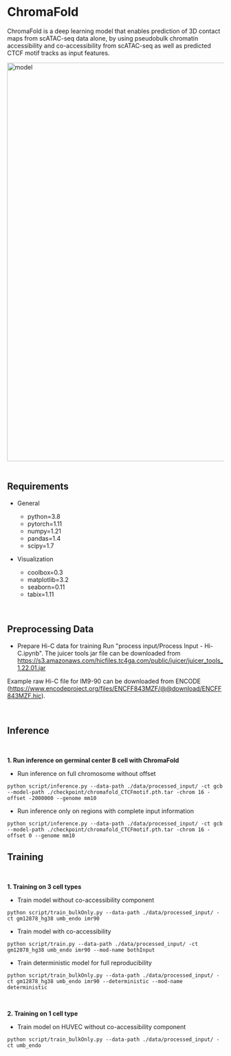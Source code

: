 # ChromaFold

ChromaFold is a deep learning model that enables prediction of 3D contact maps from scATAC-seq data alone, by using pseudobulk chromatin accessibility and co-accessibility from scATAC-seq as well as predicted CTCF motif tracks as input features. 

<img width="927" alt="model" src="https://github.com/viannegao/ChromaFold/assets/111778845/7eb5bdad-7547-4bc8-aab2-1db4df47ae1a">

<br/>
<br/>

## Requirements
 
- General
  - python=3.8
  - pytorch=1.11
  - numpy=1.21
  - pandas=1.4
  - scipy=1.7


- Visualization
  - coolbox=0.3
  - matplotlib=3.2
  - seaborn=0.11
  - tabix=1.11


 <br/>

## Preprocessing Data
  - Prepare Hi-C data for training
  Run "process input/Process Input - Hi-C.ipynb". The juicer tools jar file can be downloaded from https://s3.amazonaws.com/hicfiles.tc4ga.com/public/juicer/juicer_tools_1.22.01.jar
  
  Example raw Hi-C file for IM9-90 can be downloaded from ENCODE (https://www.encodeproject.org/files/ENCFF843MZF/@@download/ENCFF843MZF.hic).

 <br/>

## Inference
 <br/>


**1. Run inference on germinal center B cell with ChromaFold**
  - Run inference on full chromosome without offset
  ```
  python script/inference.py --data-path ./data/processed_input/ -ct gcb --model-path ./checkpoint/chromafold_CTCFmotif.pth.tar -chrom 16 -offset -2000000 --genome mm10
  ```
  - Run inference only on regions with complete input information
  ```
  python script/inference.py --data-path ./data/processed_input/ -ct gcb --model-path ./checkpoint/chromafold_CTCFmotif.pth.tar -chrom 16 -offset 0 --genome mm10
  ```
  
## Training
 <br/>

**1. Training on 3 cell types**
  - Train model without co-accessibility component
  ```
  python script/train_bulkOnly.py --data-path ./data/processed_input/ -ct gm12878_hg38 umb_endo imr90
  ```
  - Train model with co-accessibility
  ```
  python script/train.py --data-path ./data/processed_input/ -ct gm12878_hg38 umb_endo imr90 --mod-name bothInput
  ```
  - Train deterministic model for full reproducibility
  ```
  python script/train_bulkOnly.py --data-path ./data/processed_input/ -ct gm12878_hg38 umb_endo imr90 --deterministic --mod-name deterministic
  ```
  
 <br/>
 
**2. Training on 1 cell type**
  - Train model on HUVEC without co-accessibility component
  ```
  python script/train_bulkOnly.py --data-path ./data/processed_input/ -ct umb_endo
  ```

